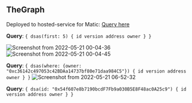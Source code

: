 ## TheGraph

Deployed to hosted-service for Matic: [Query here](https://api.thegraph.com/subgraphs/name/richa-iitr/dsa)

**Query**: 
`{
  dsas(first: 5) {
    id
    version
    address
    owner
  }
}`

![Screenshot from 2022-05-21 00-04-36](https://user-images.githubusercontent.com/76250660/169591595-6de6db5d-30a6-4ffe-b6ed-2b6ee304aeba.png)
![Screenshot from 2022-05-21 00-04-45](https://user-images.githubusercontent.com/76250660/169591612-9d5884db-2d01-4ece-8ecc-81411130ea2f.png)

**Query**: 
`{
  dsas(where: {owner: "0xc36142c497053c42BDAa14737bf80e71daa984C5"}) {
    id
    version
    address
    owner
  }
}`
![Screenshot from 2022-05-21 06-52-32](https://user-images.githubusercontent.com/76250660/169629054-0fad3431-ad14-454f-8e08-15c8316abb7a.png)

**Query**: 
`{
  dsa(id: "0x54f607e8b7190bcdF7Fb9a030B5E8F48ac0A25c9") {
    id
    version
    address
    owner
  }
}`
